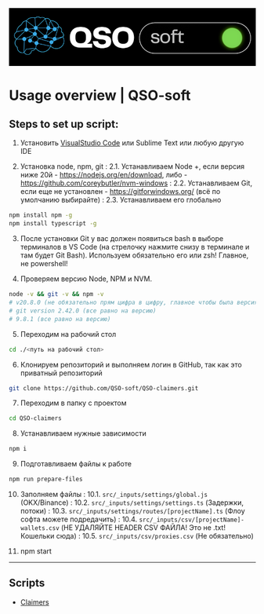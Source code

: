 <img src='qso-soft.png'/>

# Usage overview | QSO-soft
## Steps to set up script:

1. Установить [VisualStudio Code](https://code.visualstudio.com/) или Sublime Text или любую другую IDE

2. Установка node, npm, git
: 2.1. Устанавливаем Node +, если версия ниже 20й - https://nodejs.org/en/download, либо - https://github.com/coreybutler/nvm-windows
: 2.2. Устанавливаем Git, если еще не установлен - https://gitforwindows.org/ (всё по умолчанию выбирайте)
: 2.3. Устанавливаем его глобально
```bash
npm install npm -g
npm install typescript -g
```

3. После установки Git у вас должен появиться bash в выборе терминалов в VS Code (на стрелочку нажмите снизу в терминале и там будет Git Bash). Используем обязательно его или zsh! Главное, не powershell!

4. Проверяем версию Node, NPM и NVM.
```bash
node -v && git -v && npm -v
# v20.8.0 (не обязательно прям цифра в цифру, главное чтобы была версия выше v20)
# git version 2.42.0 (все равно на версию)
# 9.8.1 (все равно на версию)
```

5. Переходим на рабочий стол
```bash
cd ./<путь на рабочий стол>
```

6. Клонируем репозиторий и выполняем логин в GitHub, так как это приватный репозиторий
```bash
git clone https://github.com/QSO-soft/QSO-claimers.git
```

7. Переходим в папку с проектом
```bash
cd QSO-claimers
```

8. Устанавливаем нужные зависимости
```bash
npm i
```

9.  Подготавливаем файлы к работе
```bash
npm run prepare-files
```

10. Заполняем файлы
: 10.1. `src/_inputs/settings/global.js` (OKX/Binance)
: 10.2. `src/_inputs/settings/settings.ts` (Задержки, потоки)
: 10.3. `src/_inputs/settings/routes/[projectName].ts` (Флоу софта можете подредачить)
: 10.4. `src/_inputs/csv/[projectName]-wallets.csv` (НЕ УДАЛЯЙТЕ HEADER CSV ФАЙЛА! Это не .txt! Кошельки сюда)
: 10.5. `src/_inputs/csv/proxies.csv` (Не обязательно)

11.  npm start

---

## Scripts

- [Claimers](src/scripts/claimers/README.md)
